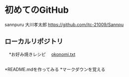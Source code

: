 # 初めてのGitHub
sannpuru 大川孝太郎
<https://github.com/itc-21009/Sannpu>

## ローカルリポジトリ
　*お好み焼きレシピ
　[okonomi.txt](okonomiyaki.txt)

## 
*README.mdを作ってみる
*マークダウンを覚える